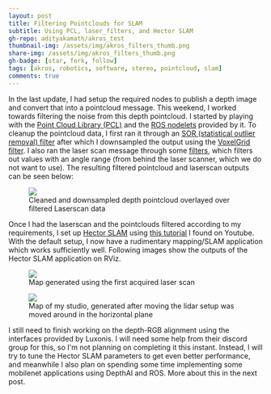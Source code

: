 ```yaml
---
layout: post
title: Filtering Pointclouds for SLAM
subtitle: Using PCL, laser_filters, and Hector SLAM
gh-repo: adityakamath/akros_test
thumbnail-img: /assets/img/akros_filters_thumb.png
share-img: /assets/img/akros_filters_thumb.png
gh-badge: [star, fork, follow]
tags: [akros, robotics, software, stereo, pointcloud, slam]
comments: true
---
```


In the last update, I had setup the required nodes to publish a depth image and convert that into a pointcloud message. This weekend, I worked towards filtering the noise from this depth pointcloud. I started by playing with the [Point Cloud Library (PCL)](https://pointclouds.org/) and the [ROS nodelets](http://wiki.ros.org/pcl_ros) provided by it. To cleanup the pointcloud data, I first ran it through an [SOR (statistical outlier removal) filter](https://wiki.ros.org/pcl_ros/Tutorials/filters#StatisticalOutlierRemoval) after which I downsampled the output using the [VoxelGrid filter](https://wiki.ros.org/pcl_ros/Tutorials/filters#VoxelGrid). I also ran the laser scan message through some [filters](http://wiki.ros.org/laser_filters), which filters out values with an angle range (from behind the laser scanner, which we do not want to use). The resulting filtered pointcloud and laserscan outputs can be seen below:

<figure class="aligncenter">
	<img src="https://adityakamath.github.io/assets/img/akros_pointclouds_filtered.png" />
	<figcaption>Cleaned and downsampled depth pointcloud overlayed over filtered Laserscan data</figcaption>
</figure>

Once I had the laserscan and the pointclouds filtered according to my requirements, I set up [Hector SLAM](http://wiki.ros.org/hector_slam) using [this tutorial](https://www.youtube.com/watch?v=Qrtz0a7HaQ4) I found on Youtube. With the default setup, I now have a rudimentary mapping/SLAM application which works sufficiently well. Following images show the outputs of the Hector SLAM application on RViz. 

<figure class="aligncenter">
	<img src="https://adityakamath.github.io/assets/img/akros_hectorslam_pc2.png" />
	<figcaption>Map generated using the first acquired laser scan</figcaption>
</figure>

<figure class="aligncenter">
	<img src="https://adityakamath.github.io/assets/img/akros_hectorslam_pc.png" />
	<figcaption>Map of my studio, generated after moving the lidar setup was moved around in the horizontal plane</figcaption>
</figure>

I still need to finish working on the depth-RGB alignment using the interfaces provided by Luxonis. I will need some help from their discord group for this, so I'm not planning on completing it this instant. Instead, I will try to tune the Hector SLAM parameters to get even better performance, and meanwhile I also plan on spending some time implementing some mobilenet applications using DepthAI and ROS. More about this in the next post.
